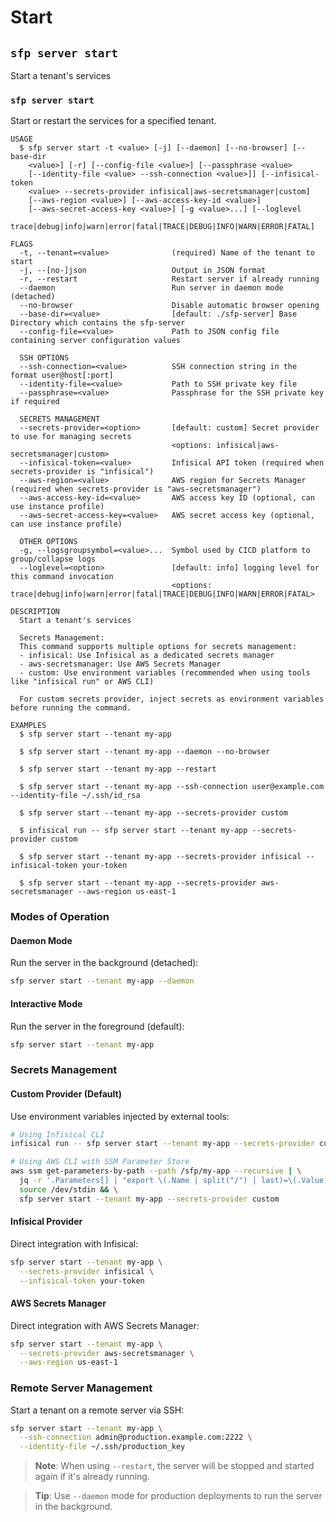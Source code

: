 # Start

## `sfp server start`

Start a tenant's services

### `sfp server start`

Start or restart the services for a specified tenant.

```
USAGE
  $ sfp server start -t <value> [-j] [--daemon] [--no-browser] [--base-dir
    <value>] [-r] [--config-file <value>] [--passphrase <value>
    [--identity-file <value> --ssh-connection <value>]] [--infisical-token
    <value> --secrets-provider infisical|aws-secretsmanager|custom]
    [--aws-region <value>] [--aws-access-key-id <value>]
    [--aws-secret-access-key <value>] [-g <value>...] [--loglevel
    trace|debug|info|warn|error|fatal|TRACE|DEBUG|INFO|WARN|ERROR|FATAL]

FLAGS
  -t, --tenant=<value>              (required) Name of the tenant to start
  -j, --[no-]json                   Output in JSON format
  -r, --restart                     Restart server if already running
  --daemon                          Run server in daemon mode (detached)
  --no-browser                      Disable automatic browser opening
  --base-dir=<value>                [default: ./sfp-server] Base Directory which contains the sfp-server
  --config-file=<value>             Path to JSON config file containing server configuration values
  
  SSH OPTIONS
  --ssh-connection=<value>          SSH connection string in the format user@host[:port]
  --identity-file=<value>           Path to SSH private key file
  --passphrase=<value>              Passphrase for the SSH private key if required
  
  SECRETS MANAGEMENT
  --secrets-provider=<option>       [default: custom] Secret provider to use for managing secrets
                                    <options: infisical|aws-secretsmanager|custom>
  --infisical-token=<value>         Infisical API token (required when secrets-provider is "infisical")
  --aws-region=<value>              AWS region for Secrets Manager (required when secrets-provider is "aws-secretsmanager")
  --aws-access-key-id=<value>       AWS access key ID (optional, can use instance profile)
  --aws-secret-access-key=<value>   AWS secret access key (optional, can use instance profile)
  
  OTHER OPTIONS
  -g, --logsgroupsymbol=<value>...  Symbol used by CICD platform to group/collapse logs
  --loglevel=<option>               [default: info] logging level for this command invocation
                                    <options: trace|debug|info|warn|error|fatal|TRACE|DEBUG|INFO|WARN|ERROR|FATAL>

DESCRIPTION
  Start a tenant's services

  Secrets Management:
  This command supports multiple options for secrets management:
  - infisical: Use Infisical as a dedicated secrets manager
  - aws-secretsmanager: Use AWS Secrets Manager
  - custom: Use environment variables (recommended when using tools like "infisical run" or AWS CLI)

  For custom secrets provider, inject secrets as environment variables before running the command.

EXAMPLES
  $ sfp server start --tenant my-app

  $ sfp server start --tenant my-app --daemon --no-browser

  $ sfp server start --tenant my-app --restart

  $ sfp server start --tenant my-app --ssh-connection user@example.com --identity-file ~/.ssh/id_rsa

  $ sfp server start --tenant my-app --secrets-provider custom

  $ infisical run -- sfp server start --tenant my-app --secrets-provider custom

  $ sfp server start --tenant my-app --secrets-provider infisical --infisical-token your-token

  $ sfp server start --tenant my-app --secrets-provider aws-secretsmanager --aws-region us-east-1
```

### Modes of Operation

#### Daemon Mode
Run the server in the background (detached):
```bash
sfp server start --tenant my-app --daemon
```

#### Interactive Mode
Run the server in the foreground (default):
```bash
sfp server start --tenant my-app
```

### Secrets Management

#### Custom Provider (Default)
Use environment variables injected by external tools:
```bash
# Using Infisical CLI
infisical run -- sfp server start --tenant my-app --secrets-provider custom

# Using AWS CLI with SSM Parameter Store
aws ssm get-parameters-by-path --path /sfp/my-app --recursive | \
  jq -r '.Parameters[] | "export \(.Name | split("/") | last)=\(.Value)"' | \
  source /dev/stdin && \
  sfp server start --tenant my-app --secrets-provider custom
```

#### Infisical Provider
Direct integration with Infisical:
```bash
sfp server start --tenant my-app \
  --secrets-provider infisical \
  --infisical-token your-token
```

#### AWS Secrets Manager
Direct integration with AWS Secrets Manager:
```bash
sfp server start --tenant my-app \
  --secrets-provider aws-secretsmanager \
  --aws-region us-east-1
```

### Remote Server Management

Start a tenant on a remote server via SSH:
```bash
sfp server start --tenant my-app \
  --ssh-connection admin@production.example.com:2222 \
  --identity-file ~/.ssh/production_key
```

> **Note**: When using `--restart`, the server will be stopped and started again if it's already running.

> **Tip**: Use `--daemon` mode for production deployments to run the server in the background.